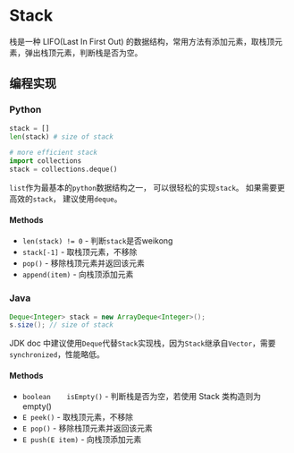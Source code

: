 # Stack

栈是一种 LIFO\(Last In First Out\) 的数据结构，常用方法有添加元素，取栈顶元素，弹出栈顶元素，判断栈是否为空。

## 编程实现

### Python

```python
stack = []
len(stack) # size of stack

# more efficient stack
import collections
stack = collections.deque()
```

`list`作为最基本的`python`数据结构之一， 可以很轻松的实现`stack`。 如果需要更高效的`stack`， 建议使用`deque`。

#### Methods

* `len(stack) != 0` - 判断`stack`是否weikong
* `stack[-1]` - 取栈顶元素，不移除
* `pop()` - 移除栈顶元素并返回该元素
* `append(item)` - 向栈顶添加元素

### Java

```java
Deque<Integer> stack = new ArrayDeque<Integer>();
s.size(); // size of stack
```

JDK doc 中建议使用`Deque`代替`Stack`实现栈，因为`Stack`继承自`Vector`，需要`synchronized`，性能略低。

#### Methods

* `boolean    isEmpty()` - 判断栈是否为空，若使用 Stack 类构造则为 empty\(\)
* `E peek()` - 取栈顶元素，不移除
* `E pop()` - 移除栈顶元素并返回该元素
* `E push(E item)` - 向栈顶添加元素

